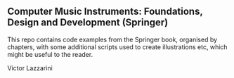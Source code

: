 Computer Music Instruments: Foundations, Design and Development (Springer)
---------

This repo contains code examples from the Springer book, organised by
chapters, with some additional scripts used to create illustrations etc, which
might be useful to the reader.

Victor Lazzarini
